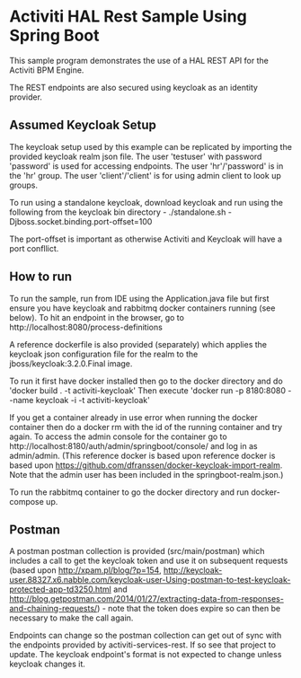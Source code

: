 # Activiti HAL Rest Sample Using Spring Boot

This sample program demonstrates the use of a HAL REST API for the Activiti BPM Engine.

The REST endpoints are also secured using keycloak as an identity provider.

## Assumed Keycloak Setup

The keycloak setup used by this example can be replicated by importing the provided keycloak realm json file. The user 'testuser' with password 'password' is used for accessing endpoints. The user 'hr'/'password' is in the 'hr' group. The user 'client'/'client' is for using admin client to look up groups.

To run using a standalone keycloak, download keycloak and run using the following from the keycloak bin directory - ./standalone.sh -Djboss.socket.binding.port-offset=100

The port-offset is important as otherwise Activiti and Keycloak will have a port confllict.

## How to run

To run the sample, run from IDE using the Application.java file but first ensure you have keycloak and rabbitmq docker containers running (see below). To hit an endpoint in the browser, go to http://localhost:8080/process-definitions

A reference dockerfile is also provided (separately) which applies the keycloak json configuration file for the realm to the jboss/keycloak:3.2.0.Final image.

To run it first have docker installed then go to the docker directory and do 'docker build . -t activiti-keycloak' Then execute 'docker run -p 8180:8080 --name keycloak -i -t activiti-keycloak'

If you get a container already in use error when running the docker container then do a docker rm with the id of the running container and try again. To access the admin console for the container go to http://localhost:8180/auth/admin/springboot/console/ and log in as admin/admin. (This reference docker is based upon reference docker is based upon https://github.com/dfranssen/docker-keycloak-import-realm. Note that the admin user has been included in the springboot-realm.json.)

To run the rabbitmq container to go the docker directory and run docker-compose up.

## Postman

A postman postman collection is provided (src/main/postman) which includes a call to get the keycloak token and use it on subsequent requests (based upon http://xpam.pl/blog/?p=154, http://keycloak-user.88327.x6.nabble.com/keycloak-user-Using-postman-to-test-keycloak-protected-app-td3250.html and http://blog.getpostman.com/2014/01/27/extracting-data-from-responses-and-chaining-requests/) - note that the token does expire so can then be necessary to make the call again.

Endpoints can change so the postman collection can get out of sync with the endpoints provided by activiti-services-rest. If so see that project to update. The keycloak endpoint's format is not expected to change unless keycloak changes it.
